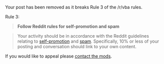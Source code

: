 Your post has been removed as it breaks Rule 3 of the /r/vba rules.

Rule 3: 

> **Follow Reddit rules for self-promotion and spam**

> Your activity should be in accordance with the Reddit guidelines relating to [self-promotion](https://www.reddit.com/wiki/selfpromotion) and [spam](https://www.reddithelp.com/en/categories/rules-reporting/account-and-community-restrictions/what-constitutes-spam-am-i-spammer). Specifically, 10% or less of your posting and conversation should link to your own content.

If you would like to appeal please [contact the mods](https://www.reddit.com/message/compose/?to=/r/vba).